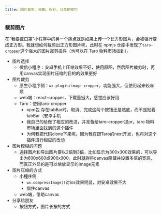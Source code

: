 ```yaml
---
title: 图片裁剪、模糊、保存、分享的技巧
---
```


### 裁剪图片

在“我要戴口罩”小程序中的另一个痛点就是如果上传一个长方形图片，会被强行变成正方形。我就想如何裁剪出正方形图片呢，此时在 npmjs 仓库中发现了`taro-cropper`这个强大的图片裁剪插件（也可以在 Taro [物料市场](https://taro-ext.jd.com)找到）。

* 图片选择
  * 微信小程序：安卓手机上压缩效果不好，使用原图，然后图片裁剪时，再用canvas实现图片压缩的目的的效果更好
* 图片裁剪
  * 原生小程序侧：`wx-plugin/image-cropper`，功能强大，但使用起来较麻烦
  * web端：react-cropper，下载量挺大，感觉应该好用
  * Taro：使用taro-cropper
    * npm包  存在tabBar时，取消、完成这两个按钮还是贴底，而不是贴着tabBar（安卓手机
    * 我自己的给做了相应的改进，并准备给taro-cropper提pr，taro 物料市场里面找到的这个插件
    * 为何我把代码clone下来呢，因为我在跟Taro的next开发，也将对这个插件进行相应的改动
* 图片模糊的问题
  * 选择图片和导出图片要以2倍到3倍，比如显示为300x300效果的，可以导出为600x600或900x900，此时就得将canvas隐藏并设置多倍的宽高，而真正外显的是可以缩放显示的Image元素
* 图片压缩的方式
  * 小程序侧
    * `wx.compressImage()`对ios效果明显，对安卓效果不大
    * 借住canvas
  * web端，借助canvas
* 分享给朋友
  * 按钮方式，图片长按的方式